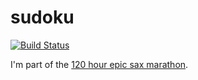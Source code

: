 # sudoku

[![Build Status](https://travis-ci.org/Biserkov/sudoku.svg?branch=master)](https://travis-ci.org/Biserkov/sudoku)

I'm part of the [120 hour epic sax marathon](http://iloveponies.github.com/120-hour-epic-sax-marathon/).
